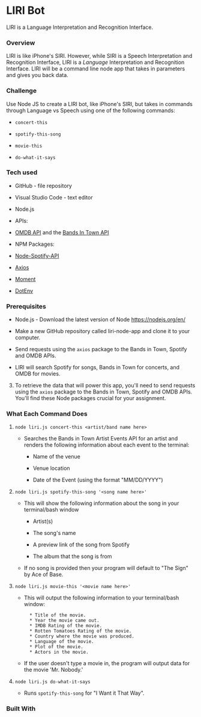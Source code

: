 # LIRI Bot

LIRI is a Language Interpretation and Recognition Interface. 

### Overview

LIRI is like iPhone's SIRI. However, while SIRI is a Speech Interpretation and Recognition Interface, LIRI is a _Language_ Interpretation and Recognition Interface. LIRI will be a command line node app that takes in parameters and gives you back data.

### Challenge

Use Node JS to create a LIRI bot, like iPhone's SIRI, but takes in commands through Language vs Speech using one of the following commands:

   * `concert-this`

   * `spotify-this-song`

   * `movie-this`

   * `do-what-it-says`
   
### Tech used

- GitHub - file repository
- Visual Studio Code - text editor

- Node.js

- APIs:

 * [OMDB API](http://www.omdbapi.com) and the [Bands In Town API](http://www.artists.bandsintown.com/bandsintown-api)

- NPM Packages:

 * [Node-Spotify-API](https://www.npmjs.com/package/node-spotify-api)

 * [Axios](https://www.npmjs.com/package/axios)

 * [Moment](https://www.npmjs.com/package/moment)

 * [DotEnv](https://www.npmjs.com/package/dotenv)

   
### Prerequisites

- Node.js - Download the latest version of Node https://nodejs.org/en/

- Make a new GitHub repository called liri-node-app and clone it to your computer.

- Send requests using the `axios` package to the Bands in Town, Spotify and OMDB APIs.

- LIRI will search Spotify for songs, Bands in Town for concerts, and OMDB for movies.



3. To retrieve the data that will power this app, you'll need to send requests using the `axios` package to the Bands in Town, Spotify and OMDB APIs. You'll find these Node packages crucial for your assignment.

  

### What Each Command Does

1. `node liri.js concert-this <artist/band name here>`

   * Searches the Bands in Town Artist Events API for an artist and renders the following information about each event to the terminal:

     * Name of the venue

     * Venue location

     * Date of the Event (using the format "MM/DD/YYYY")

2. `node liri.js spotify-this-song '<song name here>'`

   * This will show the following information about the song in your terminal/bash window

     * Artist(s)

     * The song's name

     * A preview link of the song from Spotify

     * The album that the song is from

   * If no song is provided then your program will default to "The Sign" by Ace of Base.

3. `node liri.js movie-this '<movie name here>'`

   * This will output the following information to your terminal/bash window:

     ```
       * Title of the movie.
       * Year the movie came out.
       * IMDB Rating of the movie.
       * Rotten Tomatoes Rating of the movie.
       * Country where the movie was produced.
       * Language of the movie.
       * Plot of the movie.
       * Actors in the movie.
     ```

   * If the user doesn't type a movie in, the program will output data for the movie 'Mr. Nobody.'

4. `node liri.js do-what-it-says`

     * Runs `spotify-this-song` for "I Want it That Way".





### Built With





     



